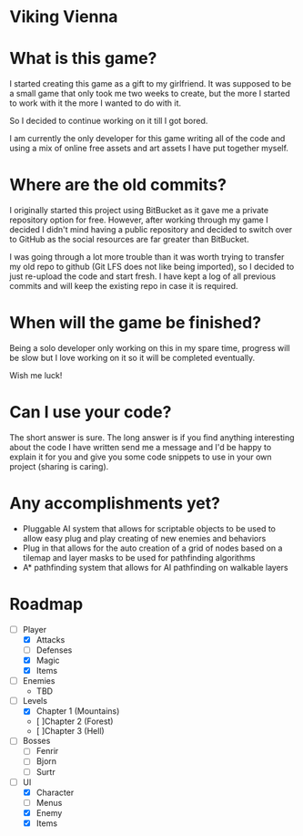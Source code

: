 # Viking Vienna #

# What is this game? #

I started creating this game as a gift to my girlfriend.
It was supposed to be a small game that only took me two weeks to create, but the more I started to work with it the more I wanted to do with it.

So I decided to continue working on it till I got bored.

I am currently the only developer for this game writing all of the code and using a mix of online free assets and art assets I have put together myself.


# Where are the old commits? #

I originally started this project using BitBucket as it gave me a private repository option for free. However, after working through my game I decided I didn't mind having a public repository and decided to switch over to GitHub as the social resources are far greater than BitBucket. 

I was going through a lot more trouble than it was worth trying to transfer my old repo to github (Git LFS does not like being imported), so I decided to just re-upload the code and start fresh. I have kept a log of all previous commits and will keep the existing repo in case it is required.


# When will the game be finished? #

Being a solo developer only working on this in my spare time, progress will be slow but I love working on it so it will be completed eventually.

Wish me luck!

# Can I use your code? #

The short answer is sure. The long answer is if you find anything interesting about the code I have written send me a message and I'd be happy to explain it for you and give you some code snippets to use in your own project (sharing is caring).

# Any accomplishments yet? #
- Pluggable AI system that allows for scriptable objects to be used to allow easy plug and play creating of new enemies and behaviors
- Plug in that allows for the auto creation of a grid of nodes based on a tilemap and layer masks to be used for pathfinding algorithms
- A* pathfinding system that allows for AI pathfinding on walkable layers

# Roadmap #
- [ ] Player
  - [x] Attacks
  - [ ] Defenses
  - [x] Magic
  - [x] Items
- [ ] Enemies
  - TBD
- [ ] Levels
  - [x] Chapter 1 (Mountains)
  - [ ]Chapter 2 (Forest)
  - [ ]Chapter 3 (Hell)
- [ ] Bosses
  - [ ] Fenrir
  - [ ] Bjorn
  - [ ] Surtr
- [ ] UI
  - [x] Character
  - [ ] Menus
  - [x] Enemy
  - [x] Items

